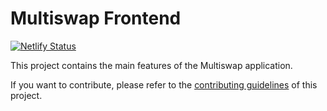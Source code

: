 # Multiswap Frontend

[![Netlify Status](https://api.netlify.com/api/v1/badges/7bebf1a3-be7b-4165-afd1-446256acd5e3/deploy-status)](https://app.netlify.com/sites/Multiswap-prod/deploys)

This project contains the main features of the Multiswap application.

If you want to contribute, please refer to the [contributing guidelines](./CONTRIBUTING.md) of this project.

